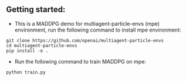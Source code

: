 ## Getting started:

- This is a MADDPG demo for multiagent-particle-envs (mpe) environment, run the following command to install mpe environment:
```
git clone https://github.com/openai/multiagent-particle-envs
cd multiagent-particle-envs
pip install -e .

```

- Run the following command to train MADDPG on mpe:
```
python train.py
```

